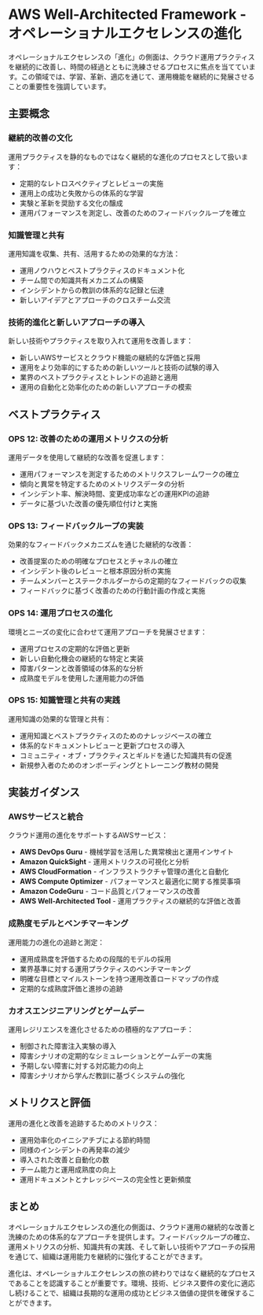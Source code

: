 # AWS Well-Architected Framework - オペレーショナルエクセレンスの進化

オペレーショナルエクセレンスの「進化」の側面は、クラウド運用プラクティスを継続的に改善し、時間の経過とともに洗練させるプロセスに焦点を当てています。この領域では、学習、革新、適応を通じて、運用機能を継続的に発展させることの重要性を強調しています。

## 主要概念

### 継続的改善の文化

運用プラクティスを静的なものではなく継続的な進化のプロセスとして扱います：

- 定期的なレトロスペクティブとレビューの実施
- 運用上の成功と失敗からの体系的な学習
- 実験と革新を奨励する文化の醸成
- 運用パフォーマンスを測定し、改善のためのフィードバックループを確立

### 知識管理と共有

運用知識を収集、共有、活用するための効果的な方法：

- 運用ノウハウとベストプラクティスのドキュメント化
- チーム間での知識共有メカニズムの構築
- インシデントからの教訓の体系的な記録と伝達
- 新しいアイデアとアプローチのクロスチーム交流

### 技術的進化と新しいアプローチの導入

新しい技術やプラクティスを取り入れて運用を改善します：

- 新しいAWSサービスとクラウド機能の継続的な評価と採用
- 運用をより効率的にするための新しいツールと技術の試験的導入
- 業界のベストプラクティスとトレンドの追跡と適用
- 運用の自動化と効率化のための新しいアプローチの模索

## ベストプラクティス

### OPS 12: 改善のための運用メトリクスの分析

運用データを使用して継続的な改善を促進します：

- 運用パフォーマンスを測定するためのメトリクスフレームワークの確立
- 傾向と異常を特定するためのメトリクスデータの分析
- インシデント率、解決時間、変更成功率などの運用KPIの追跡
- データに基づいた改善の優先順位付けと実施

### OPS 13: フィードバックループの実装

効果的なフィードバックメカニズムを通じた継続的な改善：

- 改善提案のための明確なプロセスとチャネルの確立
- インシデント後のレビューと根本原因分析の実施
- チームメンバーとステークホルダーからの定期的なフィードバックの収集
- フィードバックに基づく改善のための行動計画の作成と実施

### OPS 14: 運用プロセスの進化

環境とニーズの変化に合わせて運用アプローチを発展させます：

- 運用プロセスの定期的な評価と更新
- 新しい自動化機会の継続的な特定と実装
- 障害パターンと改善領域の体系的な分析
- 成熟度モデルを使用した運用能力の評価

### OPS 15: 知識管理と共有の実践

運用知識の効果的な管理と共有：

- 運用知識とベストプラクティスのためのナレッジベースの確立
- 体系的なドキュメントレビューと更新プロセスの導入
- コミュニティ・オブ・プラクティスとギルドを通じた知識共有の促進
- 新規参入者のためのオンボーディングとトレーニング教材の開発

## 実装ガイダンス

### AWSサービスと統合

クラウド運用の進化をサポートするAWSサービス：

- **AWS DevOps Guru** - 機械学習を活用した異常検出と運用インサイト
- **Amazon QuickSight** - 運用メトリクスの可視化と分析
- **AWS CloudFormation** - インフラストラクチャ管理の進化と自動化
- **AWS Compute Optimizer** - パフォーマンスと最適化に関する推奨事項
- **Amazon CodeGuru** - コード品質とパフォーマンスの改善
- **AWS Well-Architected Tool** - 運用プラクティスの継続的な評価と改善

### 成熟度モデルとベンチマーキング

運用能力の進化の追跡と測定：

- 運用成熟度を評価するための段階的モデルの採用
- 業界基準に対する運用プラクティスのベンチマーキング
- 明確な目標とマイルストーンを持つ運用改善ロードマップの作成
- 定期的な成熟度評価と進捗の追跡

### カオスエンジニアリングとゲームデー

運用レジリエンスを進化させるための積極的なアプローチ：

- 制御された障害注入実験の導入
- 障害シナリオの定期的なシミュレーションとゲームデーの実施
- 予期しない障害に対する対応能力の向上
- 障害シナリオから学んだ教訓に基づくシステムの強化

## メトリクスと評価

運用の進化と改善を追跡するためのメトリクス：

- 運用効率化のイニシアチブによる節約時間
- 同様のインシデントの再発率の減少
- 導入された改善と自動化の数
- チーム能力と運用成熟度の向上
- 運用ドキュメントとナレッジベースの完全性と更新頻度

## まとめ

オペレーショナルエクセレンスの進化の側面は、クラウド運用の継続的な改善と洗練のための体系的なアプローチを提供します。フィードバックループの確立、運用メトリクスの分析、知識共有の実践、そして新しい技術やアプローチの採用を通じて、組織は運用能力を継続的に強化することができます。

進化は、オペレーショナルエクセレンスの旅の終わりではなく継続的なプロセスであることを認識することが重要です。環境、技術、ビジネス要件の変化に適応し続けることで、組織は長期的な運用の成功とビジネス価値の提供を確保することができます。